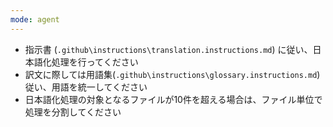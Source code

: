```yaml
---
mode: agent
---
```


* 指示書 (`.github\instructions\translation.instructions.md`) に従い、日本語化処理を行ってください
* 訳文に際しては用語集(`.github\instructions\glossary.instructions.md`) 従い、用語を統一してください
* 日本語化処理の対象となるファイルが10件を超える場合は、ファイル単位で処理を分割してください
